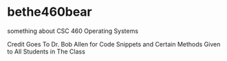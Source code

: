 # bethe460bear

something about CSC 460 Operating Systems

Credit Goes To Dr. Bob Allen for Code Snippets and Certain Methods Given to All Students in The Class
